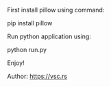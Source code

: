 First install pillow using command:

pip install pillow

Run python application using:

python run.py

Enjoy!

Author: https://vsc.rs


